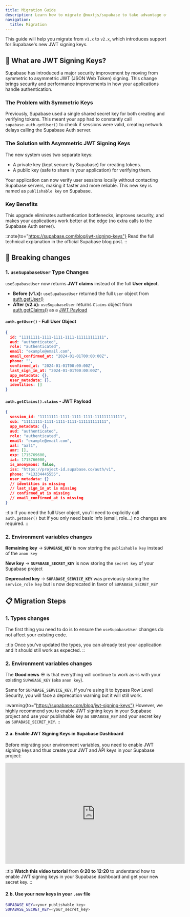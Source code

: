 ```yaml
---
title: Migration Guide 
description: Learn how to migrate @nuxtjs/supabase to take advantage of JWT signing keys support
navigation:
  title: Migration
---
```


This guide will help you migrate from `v1.x` to `v2.x`, which introduces support for Supabase's new JWT signing keys.

## 🔐 What are JWT Signing Keys?

Supabase has introduced a major security improvement by moving from symmetric to asymmetric JWT (JSON Web Token) signing. This change brings security and performance improvements in how your applications handle authentication.

### The Problem with Symmetric Keys

Previously, Supabase used a single shared secret key for both creating and verifying tokens. This meant your app had to constantly call `supabase.auth.getUser()` to check if sessions were valid, creating network delays calling the Supabase Auth server.

### The Solution with Asymmetric JWT Signing Keys
The new system uses two separate keys: 
- A private key (kept secure by Supabase) for creating tokens.
- A public key (safe to share in your application) for verifying them.

Your application can now verify user sessions locally without contacting Supabase servers, making it faster and more reliable. This new key is named as `publishable key` on Supabase.

### Key Benefits

This upgrade eliminates authentication bottlenecks, improves security, and makes your applications work better at the edge (no extra calls to the Supabase Auth server).

::note{to="https://supabase.com/blog/jwt-signing-keys"}
Read the full technical explanation in the official Supabase blog post.
::

## 🚨 Breaking changes

### 1. `useSupabaseUser` Type Changes

`useSupabaseUser` now returns **JWT claims** instead of the full **User object**.

- **Before (v1.x):** `useSupabaseUser` returned the full `User` object from [auth.getUser()](https://supabase.com/docs/reference/javascript/auth-getuser)
- **After (v2.x):** `useSupabaseUser` returns `Claims` object from [auth.getClaims()](https://supabase.com/docs/reference/javascript/auth-getclaims) as a [JWT Payload](https://supabase.com/docs/guides/auth/jwts)

#### `auth.getUser()` - Full User Object

```json
{
  id: "11111111-1111-1111-1111-111111111111",
  aud: "authenticated",
  role: "authenticated",
  email: "example@email.com",
  email_confirmed_at: "2024-01-01T00:00:00Z",
  phone: "",
  confirmed_at: "2024-01-01T00:00:00Z",
  last_sign_in_at: "2024-01-01T00:00:00Z",
  app_metadata: {},
  user_metadata: {},
  identities: []
}
```

#### `auth.getClaims().claims` - JWT Payload
```json
{
  session_id: "11111111-1111-1111-1111-111111111111",
  sub: "11111111-1111-1111-1111-111111111111",
  app_metadata: {},
  aud: "authenticated",
  role: "authenticated",
  email: "example@email.com",
  aal: "aal1",
  amr: [],
  exp: 1715769600,
  iat: 1715766000,
  is_anonymous: false,
  iss: "https://project-id.supabase.co/auth/v1",
  phone: "+13334445555",
  user_metadata: {}
  // identities is missing
  // last_sign_in_at is missing
  // confirmed_at is missing
  // email_confirmed_at is missing
}
```

::tip
If you need the full User object, you'll need to explicitly call `auth.getUser()` but if you only need basic info (email, role...) no changes are required.
::


### 2. Environment variables changes

**Remaining key** → **`SUPABASE_KEY`** is now storing the `publishable key` instead of the `anon key`

**New key** → **`SUPABASE_SECRET_KEY`** is now storing the `secret key` of your Supabase project

**Deprecated key** → **`SUPABASE_SERVICE_KEY`** was previously storing the `service_role key` but is now deprecated in favor of `SUPABASE_SECRET_KEY`

## 📋 Migration Steps

### 1. Types changes

The first thing you need to do is to ensure the `useSupabaseUser` changes do not affect your existing code.

::tip
Once you've updated the types, you can already test your application and it should still work as expected.
::

### 2. Environment variables changes

The **Good news** ☀️ is that everything will continue to work as-is with your existing `SUPABASE_KEY` (aka `anon key`). 

Same for `SUPABASE_SERVICE_KEY`, if you're using it to bypass Row Level Security, you will face a deprecation warning but it will still work.

::warning{to="https://supabase.com/blog/jwt-signing-keys"}
However, we highly recommend you to enable JWT signing keys in your Supabase project and use your publishable key as `SUPABASE_KEY` and your secret key as `SUPABASE_SECRET_KEY`.
::

#### 2.a. Enable JWT Signing Keys in Supabase Dashboard

Before migrating your environment variables, you need to enable JWT signing keys and thus create your JWT and API keys in your Supabase project:

<iframe
  width="560"
  height="315"
  src="https://www.youtube.com/embed/rwnOal_xRtM"
  frameborder="0"
  allow="accelerometer; autoplay; clipboard-write; encrypted-media; gyroscope; picture-in-picture; web-share"
  allowfullscreen
></iframe>

::tip
**Watch this video tutorial** from **6:20 to 12:20** to understand how to enable JWT signing keys in your Supabase dashboard and get your new secret key.
::

#### 2.b. Use your new keys in your `.env` file

```bash [.env]
SUPABASE_KEY=<your_publishable_key>
SUPABASE_SECRET_KEY=<your_secret_key>
```
